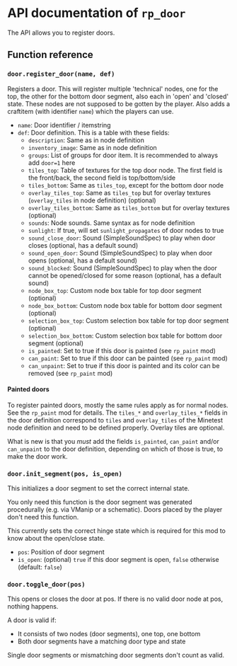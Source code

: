 # API documentation of `rp_door`

The API allows you to register doors.

## Function reference

### `door.register_door(name, def)`

Registers a door. This will register multiple 'technical' nodes, one for the
top, the other for the bottom door segment, also each in 'open' and
'closed' state. These nodes are not supposed to be gotten by the player.
Also adds a craftitem (with identifier `name`) which the players can use.

* `name`: Door identifier / itemstring
* `def`: Door definition. This is a table with these fields:
    * `description`: Same as in node definition
    * `inventory_image`: Same as in node definition
    * `groups`: List of groups for door item. It is recommended to always add `door=1` here
    * `tiles_top`: Table of textures for the top door node. The first field is the front/back, the second field is top/bottom/side
    * `tiles_bottom`: Same as `tiles_top`, except for the bottom door node
    * `overlay_tiles_top`: Same as `tiles_top` but for overlay textures (`overlay_tiles` in node definition) (optional)
    * `overlay_tiles_bottom`: Same as `tiles_bottom` but for overlay textures (optional)
    * `sounds`: Node sounds. Same syntax as for node definition
    * `sunlight`: If true, will set `sunlight_propagates` of door nodes to true
    * `sound_close_door`: Sound (SimpleSoundSpec) to play when door closes (optional, has a default sound)
    * `sound_open_door`: Sound (SimpleSoundSpec) to play when door opens (optional, has a default sound)
    * `sound_blocked`: Sound (SimpleSoundSpec) to play when the door cannot be opened/closed for some reason (optional, has a default sound)
    * `node_box_top`: Custom node box table for top door segment (optional)
    * `node_box_bottom`: Custom node box table for bottom door segment (optional)
    * `selection_box_top`: Custom selection box table for top door segment (optional)
    * `selection_box_bottom`: Custom selection box table for bottom door segment (optional)
    * `is_painted`: Set to true if this door is painted (see `rp_paint` mod)
    * `can_paint`: Set to true if this door can be painted (see `rp_paint` mod)
    * `can_unpaint`: Set to true if this door is painted and its color can be removed (see `rp_paint` mod)

#### Painted doors

To register painted doors, mostly the same rules apply as for normal nodes. See the `rp_paint`
mod for details. The `tiles_*` and `overlay_tiles_*` fields in the door definition
correspond to `tiles` and `overlay_tiles` of the Minetest node definition and need
to be defined properly. Overlay tiles are optional.

What is new is that you *must* add the fields `is_painted`, `can_paint` and/or
`can_unpaint` to the door definition, depending on which of those is true, to
make the door work.

### `door.init_segment(pos, is_open)`
This initializes a door segment to set the correct internal state.

You only need this function is the door segment was generated
procedurally (e.g. via VManip or a schematic). Doors placed
by the player don't need this function.

This currently sets the correct hinge state which is required
for this mod to know about the open/close state.

* `pos`: Position of door segment
* `is_open`: (optional) `true` if this door segment is open,
             `false` otherwise (default: `false`)

### `door.toggle_door(pos)`

This opens or closes the door at pos.
If there is no valid door node at pos, nothing happens.

A door is valid if:

* It consists of two nodes (door segments), one top, one bottom
* Both door segments have a matching door type and state

Single door segments or mismatching door segments don't count as valid.
